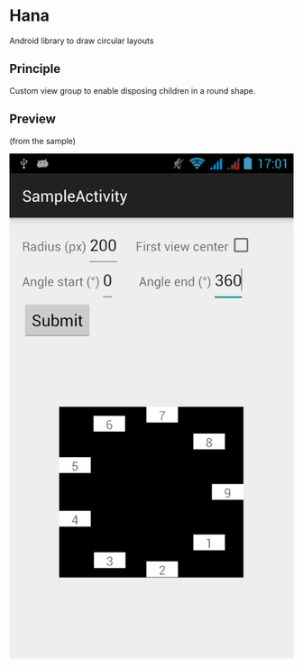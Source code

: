 # Hana
Android library to draw circular layouts

## Principle
Custom view group to enable disposing children in a round shape.


## Preview
(from the sample)

![](sample_activity_screen.png)